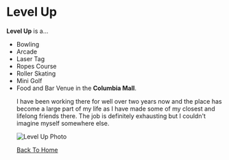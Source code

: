 <!DOCTYPE html>
<html>
<body>
  
  <h1>Level Up</h1>
  <p><b>Level Up</b> is a...<p>
  <ul> 
    <li>Bowling</li>
    <li>Arcade</li>
    <li>Laser Tag</li>
    <li>Ropes Course</li>
    <li>Roller Skating</li>
    <li>Mini Golf</li>
    <li>Food and Bar Venue in the <b>Columbia Mall</b>.</li>
    
<p> </p>  
<p>I have been working there for well over two years now and the place has become a large part of my life as I have made some of my closest and lifelong friends there. The job is definitely exhausting but I couldn't imagine myself somewhere else.</p>
  
  <img src="https://themaneater.com/wp-content/uploads/2021/07/70214631_2649556905151661_7857392593561190400_o.jpg" alt="Level Up Photo">  
  
  <a href="https://github.com/madirgrs/FinalProject">Back To Home</a>
  
  </html>
  </body>
